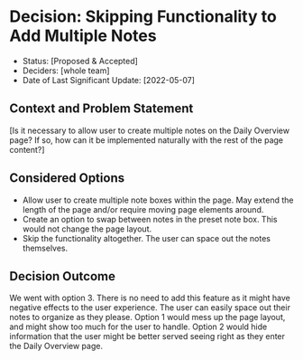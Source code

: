 # Decision: Skipping Functionality to Add Multiple Notes

* Status: [Proposed & Accepted] <!-- optional -->
* Deciders: [whole team] <!-- optional -->
* Date of Last Significant Update: [2022-05-07] <!-- optional -->

## Context and Problem Statement
[Is it necessary to allow user to create multiple notes on the Daily Overview page? If so, how can it be implemented naturally with the rest of the page content?]  

## Considered Options
* Allow user to create multiple note boxes within the page. May extend the length of the page and/or require moving page elements around.
* Create an option to swap between notes in the preset note box. This would not change the page layout.
* Skip the functionality altogether. The user can space out the notes themselves.

## Decision Outcome
We went with option 3. There is no need to add this feature as it might have negative effects to the user experience. The user can easily space out their notes to
organize as they please. Option 1 would mess up the page layout, and might show too much for the user to handle. Option 2 would hide information that the user might
be better served seeing right as they enter the Daily Overview page.

